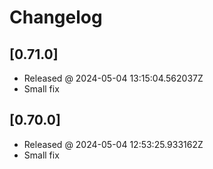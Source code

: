 # Changelog

## [0.71.0]

- Released @ 2024-05-04 13:15:04.562037Z
- Small fix

## [0.70.0]

- Released @ 2024-05-04 12:53:25.933162Z
- Small fix
